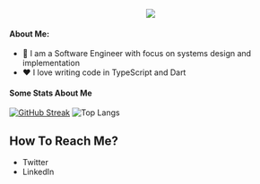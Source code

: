 <p align="center">
  <img src="https://readme-typing-svg.herokuapp.com?center=true&vCenter=true&lines=Hello%2C+there!" />
</p>

#### About Me:
- 🏦 I am a Software Engineer with focus on systems design and implementation
- ❤️ I love writing code in TypeScript and Dart


#### Some Stats About Me
[![GitHub Streak](https://github-readme-streak-stats.herokuapp.com/?user=ninjaengineers&theme=dark)](https://github.com/ninjaengineers)
![Top Langs](https://github-readme-stats.vercel.app/api/top-langs/?username=ninjaengineers&layout=compact&text_color=daf7dc&bg_color=151515&hide=css,html,php)

## How To Reach Me?
- Twitter
- LinkedIn